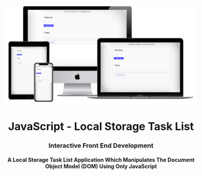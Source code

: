 <h1 align="center">
<br>
  <img src="assets/img/local-storage-task-list.png" width="600">
  <br>
    <br>
  JavaScript - Local Storage Task List
  <br>
</h1>

<h3 align="center">Interactive Front End Development</h3>

<h4 align="center">A Local Storage Task List Application Which Manipulates The Document Object Model (DOM) Using Only JavaScript</h4>